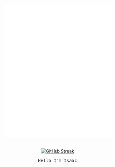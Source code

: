 <div align="center">
  <img src="assets/.inline_braille.svg" width="350" alt="braille art" />
  <br></br>

  <a align="right" width="50%" href="#"><img src="https://streak-stats.demolab.com?user=&theme=radical" alt="GitHub Streak" /></a>

  <pre>Hello I'm Isaac</pre>
  <br clear="both"></br>
</div>
  
<!--
<details>
  <summary>📕 Blog Posts</summary>
  <br />
</details>
</div>
-->




